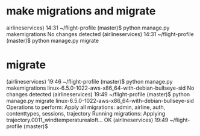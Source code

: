 # make migrations and migrate


airlineservices) 14:31 ~/flight-profile (master)$ python manage.py makemigrations
No changes detected
(airlineservices) 14:31 ~/flight-profile (master)$ python manage.py migrate

# migrate

(airlineservices) 19:46 ~/flight-profile (master)$ python manage.py makemigrations
linux-6.5.0-1022-aws-x86_64-with-debian-bullseye-sid
No changes detected
(airlineservices) 19:49 ~/flight-profile (master)$ python manage.py migrate
linux-6.5.0-1022-aws-x86_64-with-debian-bullseye-sid
Operations to perform:
  Apply all migrations: admin, airline, auth, contenttypes, sessions, trajectory
Running migrations:
  Applying trajectory.0011_windtemperaturealoft... OK
(airlineservices) 19:49 ~/flight-profile (master)$ 